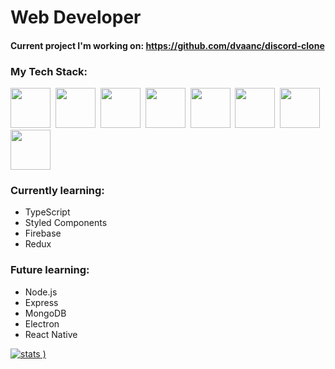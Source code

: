 # Web Developer

#### Current project I'm working on: **https://github.com/dvaanc/discord-clone**

### My Tech Stack:
<img src="https://github.com/coherencez/tech-logos/blob/master/html5.png" width="64" height="64"/>&nbsp;&nbsp;<img src="https://github.com/coherencez/tech-logos/blob/master/css3.png" width="64" height="64"/>&nbsp;&nbsp;<img src="https://github.com/coherencez/tech-logos/blob/master/jslogo.png" width="64" height="64"/>&nbsp;&nbsp;<img src="https://github.com/coherencez/tech-logos/blob/master/react.png" width="64" height="64"/>&nbsp;&nbsp;<img src="https://github.com/remojansen/logo.ts/blob/master/ts.png" width="64" height="64"/>&nbsp;&nbsp;<img src="https://github.com/coherencez/tech-logos/blob/master/firebase.png" width="64" height="64">&nbsp;&nbsp;<img src="https://www.styled-components.com/atom.png" width="64" height="64"/>&nbsp;&nbsp;<img src="https://raw.githubusercontent.com/reduxjs/redux/master/logo/logo.png" width="64" height="64"/>

### Currently learning:
- TypeScript
- Styled Components
- Firebase
- Redux

### Future learning:
- Node.js
- Express
- MongoDB
- Electron
- React Native

[![stats](https://github-readme-stats.vercel.app/api?username=dvaanc&theme=yeblu&show_icons=true)
)](https://github.com/dvaanc/dvaanc)

<!--
**dvaanc/dvaanc** is a ✨ _special_ ✨ repository because its `README.md` (this file) appears on your GitHub profile.

Here are some ideas to get you started:

- 🔭 I’m currently working on ...
- 🌱 I’m currently learning ...
- 👯 I’m looking to collaborate on ...
- 🤔 I’m looking for help with ...
- 💬 Ask me about ...
- 📫 How to reach me: ...
- 😄 Pronouns: ...
- ⚡ Fun fact: ...
-->
